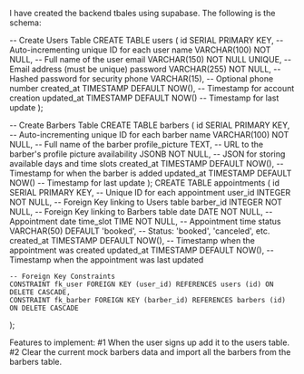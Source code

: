 I have created the backend tbales using supabase. The following is the schema:

-- Create Users Table
CREATE TABLE users (
    id SERIAL PRIMARY KEY,                -- Auto-incrementing unique ID for each user
    name VARCHAR(100) NOT NULL,           -- Full name of the user
    email VARCHAR(150) NOT NULL UNIQUE,   -- Email address (must be unique)
    password VARCHAR(255) NOT NULL,       -- Hashed password for security
    phone VARCHAR(15),                    -- Optional phone number
    created_at TIMESTAMP DEFAULT NOW(),   -- Timestamp for account creation
    updated_at TIMESTAMP DEFAULT NOW()    -- Timestamp for last update
);

-- Create Barbers Table
CREATE TABLE barbers (
    id SERIAL PRIMARY KEY,                -- Auto-incrementing unique ID for each barber
    name VARCHAR(100) NOT NULL,           -- Full name of the barber
    profile_picture TEXT,                 -- URL to the barber's profile picture
    availability JSONB NOT NULL,          -- JSON for storing available days and time slots
    created_at TIMESTAMP DEFAULT NOW(),   -- Timestamp for when the barber is added
    updated_at TIMESTAMP DEFAULT NOW()    -- Timestamp for last update
);
CREATE TABLE appointments (
    id SERIAL PRIMARY KEY,                  -- Unique ID for each appointment
    user_id INTEGER NOT NULL,               -- Foreign Key linking to Users table
    barber_id INTEGER NOT NULL,             -- Foreign Key linking to Barbers table
    date DATE NOT NULL,                     -- Appointment date
    time_slot TIME NOT NULL,                -- Appointment time
    status VARCHAR(50) DEFAULT 'booked',    -- Status: 'booked', 'canceled', etc.
    created_at TIMESTAMP DEFAULT NOW(),     -- Timestamp when the appointment was created
    updated_at TIMESTAMP DEFAULT NOW(),     -- Timestamp when the appointment was last updated

    -- Foreign Key Constraints
    CONSTRAINT fk_user FOREIGN KEY (user_id) REFERENCES users (id) ON DELETE CASCADE,
    CONSTRAINT fk_barber FOREIGN KEY (barber_id) REFERENCES barbers (id) ON DELETE CASCADE
);

Features to implement:
#1 When the user signs up add it to the users table.
#2 Clear the current mock barbers data and import all the barbers from the barbers table. 
